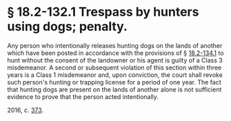 # § 18.2-132.1 Trespass by hunters using dogs; penalty.

<p>Any person who intentionally releases hunting dogs on the lands of another which have been posted in accordance with the provisions of § <a href='http://law.lis.virginia.gov/vacode/18.2-134.1/'>18.2-134.1</a> to hunt without the consent of the landowner or his agent is guilty of a Class 3 misdemeanor. A second or subsequent violation of this section within three years is a Class 1 misdemeanor and, upon conviction, the court shall revoke such person's hunting or trapping license for a period of one year. The fact that hunting dogs are present on the lands of another alone is not sufficient evidence to prove that the person acted intentionally.</p><p>2016, c. <a href='http://lis.virginia.gov/cgi-bin/legp604.exe?161+ful+CHAP0373'>373</a>.</p>
